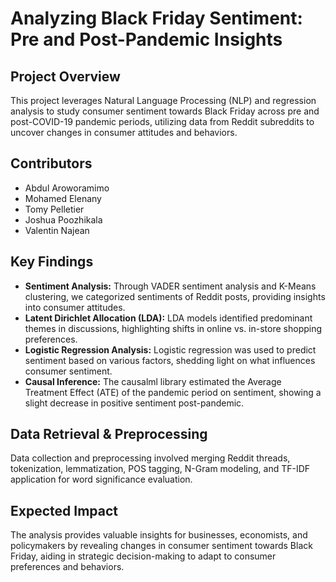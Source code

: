 # Analyzing Black Friday Sentiment: Pre and Post-Pandemic Insights

## Project Overview
This project leverages Natural Language Processing (NLP) and regression analysis to study consumer sentiment towards Black Friday across pre and post-COVID-19 pandemic periods, utilizing data from Reddit subreddits to uncover changes in consumer attitudes and behaviors.

## Contributors
- Abdul Aroworamimo
- Mohamed Elenany
- Tomy Pelletier
- Joshua Poozhikala
- Valentin Najean



## Key Findings
- **Sentiment Analysis:** Through VADER sentiment analysis and K-Means clustering, we categorized sentiments of Reddit posts, providing insights into consumer attitudes.
- **Latent Dirichlet Allocation (LDA):** LDA models identified predominant themes in discussions, highlighting shifts in online vs. in-store shopping preferences.
- **Logistic Regression Analysis:** Logistic regression was used to predict sentiment based on various factors, shedding light on what influences consumer sentiment.
- **Causal Inference:** The causalml library estimated the Average Treatment Effect (ATE) of the pandemic period on sentiment, showing a slight decrease in positive sentiment post-pandemic.

## Data Retrieval & Preprocessing
Data collection and preprocessing involved merging Reddit threads, tokenization, lemmatization, POS tagging, N-Gram modeling, and TF-IDF application for word significance evaluation.

## Expected Impact
The analysis provides valuable insights for businesses, economists, and policymakers by revealing changes in consumer sentiment towards Black Friday, aiding in strategic decision-making to adapt to consumer preferences and behaviors.

